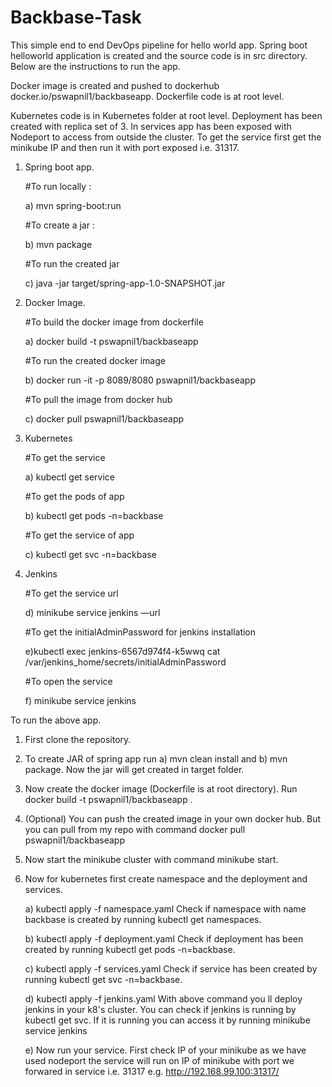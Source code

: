 # Backbase-Task

This simple end to end DevOps pipeline for hello world app. 
Spring boot helloworld application is created and the source code is in src directory.
Below are the instructions to run the app. 

Docker image is created and pushed to dockerhub docker.io/pswapnil1/backbaseapp. 
Dockerfile code is at root level.

Kubernetes code is in Kubernetes folder at root level.
Deployment has been created with replica set of 3. 
In services app has been exposed with Nodeport to access from outside the cluster.
To get the service first get the minikube IP and then run it with port exposed i.e. 
31317.

1) Spring boot app.

   #To run locally : 
   
   a) mvn spring-boot:run

   #To create a jar :
   
   b) mvn package

   #To run the created jar 
   
   c) java -jar target/spring-app-1.0-SNAPSHOT.jar


2) Docker Image. 

   #To build the docker image from dockerfile 
   
   a) docker build -t pswapnil1/backbaseapp
  
   #To run the created docker image 
   
   b) docker run -it -p 8089/8080 pswapnil1/backbaseapp

   #To pull the image from docker hub 
   
   c) docker pull pswapnil1/backbaseapp

3) Kubernetes
   
   #To get the service  
   
   a) kubectl get service   

   #To get the pods of app  
   
   b) kubectl get pods -n=backbase
 
   #To get the service of app 
   
   c) kubectl get svc -n=backbase


4) Jenkins 

   #To get the service url
   
   d) minikube service jenkins —url
   
   #To get the initialAdminPassword for jenkins installation

   e)kubectl exec jenkins-6567d974f4-k5wwq cat /var/jenkins_home/secrets/initialAdminPassword

   #To open the service
   
   f) minikube service jenkins




To run the above app. 

1) First clone the repository. 
2) To create JAR of spring app run a) mvn clean install and b) mvn package. Now the jar will get created in target folder.
3) Now create the docker image (Dockerfile is at root directory). Run docker build -t pswapnil1/backbaseapp . 
4) (Optional) You can push the created image in your own docker hub. But you can pull from my repo with command docker pull pswapnil1/backbaseapp
5) Now start the minikube cluster with command minikube start.
6) Now for kubernetes first create namespace and the deployment and services. 
  
   a) kubectl apply -f namespace.yaml
   Check if namespace with name backbase is created by running kubectl get namespaces. 
  
   b) kubectl apply -f deployment.yaml
   Check if deployment has been created by running kubectl get pods -n=backbase.
  
   c) kubectl apply -f services.yaml
   Check if service has been created by running kubectl get svc -n=backbase.
  
   d) kubectl apply -f jenkins.yaml 
   With above command you ll deploy jenkins in your k8's cluster. You can check if jenkins is running by 
   kubectl get svc. If it is running you can access it by running minikube service jenkins
  
   e) Now run your service. First check IP of your minikube as we have used nodeport the service will run on IP of minikube 
   with port we forwared in service i.e. 31317 
   e.g. http://192.168.99.100:31317/
   
   
   
   
